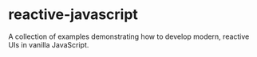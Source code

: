 # reactive-javascript
A collection of examples demonstrating how to develop modern, reactive UIs in vanilla JavaScript.
